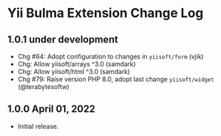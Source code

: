 # Yii Bulma Extension Change Log

## 1.0.1 under development

- Chg #64: Adopt configuration to changes in `yiisoft/form` (vjik)
- Chg: Allow yiisoft/arrays ^3.0 (samdark)
- Chg: Allow yiisoft/html ^3.0 (samdark)
- Chg #79: Raise version PHP 8.0, adopt last change `yiisoft/widget` (@terabytesoftw)

## 1.0.0 April 01, 2022

- Initial release.

